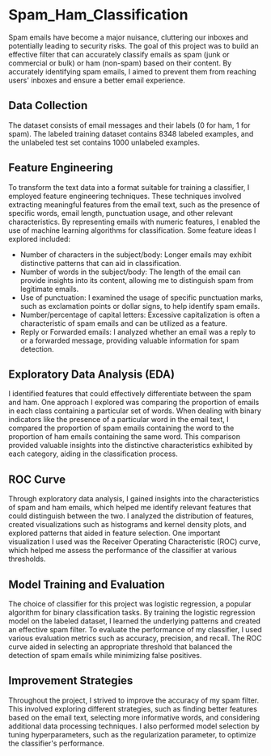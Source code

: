 # Spam_Ham_Classification

Spam emails have become a major nuisance, cluttering our inboxes and potentially leading to security risks. The goal of this project was to build an effective filter that can accurately classify emails as spam (junk or commercial or bulk) or ham (non-spam) based on their content. By accurately identifying spam emails, I aimed to prevent them from reaching users' inboxes and ensure a better email experience.

## Data Collection
The dataset consists of email messages and their labels (0 for ham, 1 for spam). The labeled training dataset contains 8348 labeled examples, and the unlabeled test set contains 1000 unlabeled examples.

## Feature Engineering
To transform the text data into a format suitable for training a classifier, I employed feature engineering techniques. These techniques involved extracting meaningful features from the email text, such as the presence of specific words, email length, punctuation usage, and other relevant characteristics. By representing emails with numeric features, I enabled the use of machine learning algorithms for classification. Some feature ideas I explored included:

- Number of characters in the subject/body: Longer emails may exhibit distinctive patterns that can aid in classification.
- Number of words in the subject/body: The length of the email can provide insights into its content, allowing me to distinguish spam from legitimate emails.
- Use of punctuation: I examined the usage of specific punctuation marks, such as exclamation points or dollar signs, to help identify spam emails.
- Number/percentage of capital letters: Excessive capitalization is often a characteristic of spam emails and can be utilized as a feature.
- Reply or Forwarded emails: I analyzed whether an email was a reply to or a forwarded message, providing valuable information for spam detection.

## Exploratory Data Analysis (EDA)
I identified features that could effectively differentiate between the spam and ham. One approach I explored was comparing the proportion of emails in each class containing a particular set of words. When dealing with binary indicators like the presence of a particular word in the email text, I compared the proportion of spam emails containing the word to the proportion of ham emails containing the same word. This comparison provided valuable insights into the distinctive characteristics exhibited by each category, aiding in the classification process.

## ROC Curve
Through exploratory data analysis, I gained insights into the characteristics of spam and ham emails, which helped me identify relevant features that could distinguish between the two. I analyzed the distribution of features, created visualizations such as histograms and kernel density plots, and explored patterns that aided in feature selection. One important visualization I used was the Receiver Operating Characteristic (ROC) curve, which helped me assess the performance of the classifier at various thresholds.

## Model Training and Evaluation
The choice of classifier for this project was logistic regression, a popular algorithm for binary classification tasks. By training the logistic regression model on the labeled dataset, I learned the underlying patterns and created an effective spam filter. To evaluate the performance of my classifier, I used various evaluation metrics such as accuracy, precision, and recall. The ROC curve aided in selecting an appropriate threshold that balanced the detection of spam emails while minimizing false positives.

## Improvement Strategies
Throughout the project, I strived to improve the accuracy of my spam filter. This involved exploring different strategies, such as finding better features based on the email text, selecting more informative words, and considering additional data processing techniques. I also performed model selection by tuning hyperparameters, such as the regularization parameter, to optimize the classifier's performance.
